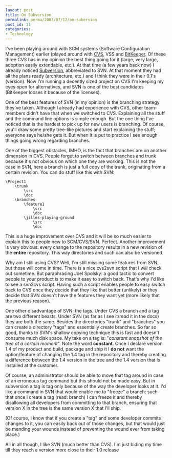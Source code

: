 ```yaml
---
layout: post
title: On Subversion
permalink: perma/2003/07/12/on-subersion
post_id: 11
categories:
- Technology
---
```


I've been playing around with SCM systems (Software Configuration Management)
earlier (played around with
[CVS](http://web.archive.org/web/20041031181619/http://www.cvshome.org/), VSS
and
[BitKeeper](http://web.archive.org/web/20041031181619/http://www.bitkeeper.com/).
Of these three CVS has in my opinion the best thing going for it (large, very
large, adoption easily extendable, etc.). At that time (a few years back now) I
already noticed
[Subversion](http://web.archive.org/web/20041031181619/http://subversion.tigris.org/),
abbreviated to SVN. At that moment they had all the plans ready (architecture,
etc.) and I think they were in their 0.1's (version). Now I'm running a
decently sized project on CVS I'm keeping my eyes open for alternatives, and
SVN is one of the best candidates (BitKeeper looses it because of the
licenses).

One of the best features of SVN (in my opinion) is the branching strategy
they've taken. Although I already had experience with CVS, other team-members
didn't have that when we switched to CVS. Explaining all the stuff and the
command line options is simple enough. But the one thing I've noticed that is
the hardest to pick up for new users is branching. Of course, you'll draw some
pretty tree-like pictures and start explaining the stuff; everyone says he/she
gets it. But when it is put to practice I see enough things going wrong
regarding branches.

One of the biggest obstacles, IMHO, is the fact that branches are on another
dimension in CVS. People forget to switch between branches and trunk because
it's not obvious on which one they are working. This is not the case in SVN,
here a branch is just a full copy of the trunk, originating from a certain
revision. You can do stuff like this with SVN:

	\Project1
		\trunk
			\src
			\doc
		\branches
			\feature1
				\src
				\doc
			\jilles-playing-ground
				\src
				\doc

This is a huge improvement over CVS and it will be so much easier to explain
this to people new to SCM/CVS/SVN. Perfect. Another improvement is very
obvious: every change to the repository results in a new revision of the
**entire** repository. This way directories and such can also be versioned.

Why am I still using CVS? Well, I'm still missing some features from SVN, but
those will come in time. There is a nice cvs2svn script that I _will_ check out
sometime. But paraphrasing Joel Spolsky: a good tactic to convert people to
your product is to make it easy to switch back. That's why I'd like to see a
svn2cvs script. Having such a script enables people to easy switch back to CVS
once they decide that they like that better (unlikely) or they decide that SVN
doesn't have the features they want yet (more likely that the previous reason).

One other disadvantage of SVN: the tags. Under CVS a branch and a tag are two
different beasts. Under SVN (as far as I see it/read it in the docs) they are
both the same. Besides the directories "trunk" and "branches" you can create a
directory "tags" and essentially create branches. So far so good, thanks to
SVN's shallow copying technique this is fast and doesn't consume much disk
space. My take on a tag is: "_constant snapshot of the tree at a certain
moment_". Note the word **constant**. Once I declare version 1.4 of my product
and build, package and ship it I **do not** want the option/feature of changing
the 1.4 tag in the repository and thereby creating a difference between the 1.4
version in the tree and the 1.4 version that is installed at the customer.

Of course, an administrator should be able to move that tag around in case of
an erroneous tag command but this should not be made easy. But in subversion a
tag is tag only because of the way the developer looks at it. I'd like a
command in SVN that would enable me to "freeze" a branch: such that once I
create a tag (read: branch) I can freeze it and thereby disallowing all
developers from committing to that branch, ensuring that version X in the tree
is the same version X that I'll ship.

(Of course, I know that if you create a "tag" and some developer commits
changes to it, you can easily back out of those changes, but that would just be
mending your wounds instead of preventing the wound ever from taking place.)

All in all though, I like SVN (much better than CVS). I'm just biding my time
till they reach a version more close to their 1.0 release
